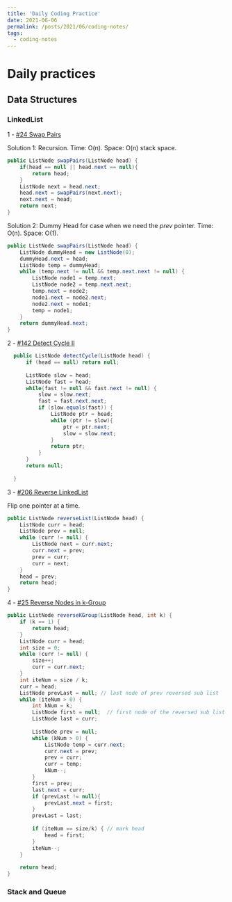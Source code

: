 ```yaml
---
title: 'Daily Coding Practice'
date: 2021-06-06
permalink: /posts/2021/06/coding-notes/
tags:
  - coding-notes
---
```



# Daily practices

## Data Structures

### LinkedList

1 -  [#24 Swap Pairs](https://leetcode-cn.com/problems/swap-nodes-in-pairs/)

Solution 1: Recursion. Time: O(n). Space: O(n) stack space.
```java
public ListNode swapPairs(ListNode head) {
    if(head == null || head.next == null){
        return head;
    }
    ListNode next = head.next;
    head.next = swapPairs(next.next);
    next.next = head;
    return next;
}
```
Solution 2: Dummy Head for case when we need the *prev* pointer. Time: O(n). Space: O(1).

```java
public ListNode swapPairs(ListNode head) {
    ListNode dummyHead = new ListNode(0);
    dummyHead.next = head;
    ListNode temp = dummyHead;
    while (temp.next != null && temp.next.next != null) {
        ListNode node1 = temp.next;
        ListNode node2 = temp.next.next;
        temp.next = node2;
        node1.next = node2.next;
        node2.next = node1;
        temp = node1;
    }
    return dummyHead.next;
}
```

2 - [#142 Detect Cycle II](https://leetcode-cn.com/problems/linked-list-cycle-ii/)

```java
  public ListNode detectCycle(ListNode head) {
      if (head == null) return null;
    
      ListNode slow = head;
      ListNode fast = head;
      while(fast != null && fast.next != null) {
          slow = slow.next;
          fast = fast.next.next;
          if (slow.equals(fast)) {
              ListNode ptr = head;
              while (ptr != slow){
                  ptr = ptr.next;
                  slow = slow.next;
              }
              return ptr;
          }
      }
      return null;
      
  }
```

3 - [#206 Reverse LinkedList](https://leetcode-cn.com/problems/reverse-linked-list/)

Flip one pointer at a time.
```java
public ListNode reverseList(ListNode head) {
    ListNode curr = head;
    ListNode prev = null;
    while (curr != null) {
        ListNode next = curr.next;
        curr.next = prev;
        prev = curr;
        curr = next;
    }
    head = prev;
    return head;
}
```

4 - [#25 Reverse Nodes in k-Group](https://leetcode-cn.com/problems/reverse-nodes-in-k-group/)


```java
public ListNode reverseKGroup(ListNode head, int k) {
    if (k == 1) {
        return head;
    }
    ListNode curr = head;
    int size = 0;
    while (curr != null) {
        size++;
        curr = curr.next;
    }
    int iteNum = size / k;
    curr = head;
    ListNode prevLast = null; // last node of prev reversed sub list
    while (iteNum > 0) {
        int kNum = k;
        ListNode first = null;  // first node of the reversed sub list
        ListNode last = curr;
        
        ListNode prev = null;
        while (kNum > 0) {
            ListNode temp = curr.next;
            curr.next = prev;
            prev = curr;
            curr = temp;
            kNum--;
        }
        first = prev;
        last.next = curr;
        if (prevLast != null){
            prevLast.next = first; 
        }
        prevLast = last;
        
        if (iteNum == size/k) { // mark head
            head = first;
        }
        iteNum--;
    }
    
    return head;
}
```

### Stack and Queue

